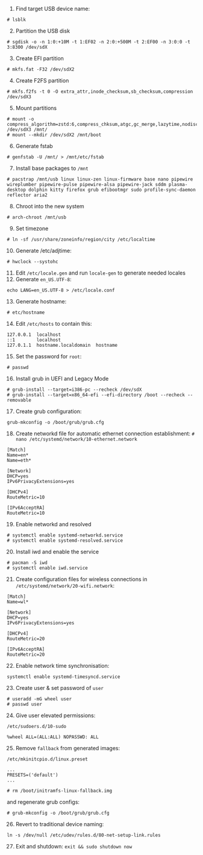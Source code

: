1. Find target USB device name:
``` 
# lsblk 
```
2. Partition the USB disk
```
# sgdisk -o -n 1:0:+10M -t 1:EF02 -n 2:0:+500M -t 2:EF00 -n 3:0:0 -t 3:8300 /dev/sdX
```
3. Create EFI partition
```
# mkfs.fat -F32 /dev/sdX2
```
4. Create F2FS partition
```
# mkfs.f2fs -t 0 -O extra_attr,inode_checksum,sb_checksum,compression /dev/sdX3
```
5. Mount partitions
```
# mount -o compress_algorithm=zstd:6,compress_chksum,atgc,gc_merge,lazytime,nodiscard /dev/sdX3 /mnt/
# mount --mkdir /dev/sdX2 /mnt/boot
```
6. Generate fstab
```
# genfstab -U /mnt/ > /mnt/etc/fstab
```
7. Install base packages to `/mnt`
```
# pacstrap /mnt/usb linux linux-zen linux-firmware base nano pipewire wireplumber pipewire-pulse pipewire-alsa pipewire-jack sddm plasma-desktop dolphin kitty firefox grub efibootmgr sudo profile-sync-daemon reflector aria2
```
8. Chroot into the new system
```
# arch-chroot /mnt/usb
```
9. Set timezone
```
# ln -sf /usr/share/zoneinfo/region/city /etc/localtime
```
10. Generate /etc/adjtime:
```
# hwclock --systohc
```
11. Edit `/etc/locale.gen` and run `locale-gen` to generate needed locales
12. Generate `en_US.UTF-8`:
```
echo LANG=en_US.UTF-8 > /etc/locale.conf
```
13. Generate hostname:
```
# etc/hostname 
```
14. Edit `/etc/hosts` to contain this:
```
127.0.0.1  localhost
::1        localhost
127.0.1.1  hostname.localdomain  hostname
```
15. Set the password for `root`:
```
# passwd
```
16. Install grub in UEFI and Legacy Mode
```
# grub-install --target=i386-pc --recheck /dev/sdX
# grub-install --target=x86_64-efi --efi-directory /boot --recheck --removable
```
17. Create grub configuration:
```
grub-mkconfig -o /boot/grub/grub.cfg 
```
18. Create networkd file for automatic ethernet connection establishment: `# nano /etc/systemd/network/10-ethernet.network`
```
[Match]
Name=en*
Name=eth*

[Network]
DHCP=yes
IPv6PrivacyExtensions=yes

[DHCPv4]
RouteMetric=10

[IPv6AcceptRA]
RouteMetric=10
```
19. Enable networkd and resolved
```
# systemctl enable systemd-networkd.service
# systemctl enable systemd-resolved.service 
```
20. Install iwd and enable the service
```
# pacman -S iwd
# systemctl enable iwd.service 
```
21. Create configuration files for wireless connections in `/etc/systemd/network/20-wifi.network`:
```
[Match]
Name=wl*

[Network]
DHCP=yes
IPv6PrivacyExtensions=yes

[DHCPv4]
RouteMetric=20

[IPv6AcceptRA]
RouteMetric=20
```
22. Enable network time synchronisation:
```
systemctl enable systemd-timesyncd.service 
```
23. Create user & set password of `user`
```
# useradd -mG wheel user
# passwd user
```
24. Give user elevated permissions:

`/etc/sudoers.d/10-sudo`
```
%wheel ALL=(ALL:ALL) NOPASSWD: ALL
```
25. Remove `fallback` from generated images:

`/etc/mkinitcpio.d/linux.preset`
```
...
PRESETS=('default')
...
```
`# rm /boot/initramfs-linux-fallback.img`

and regenerate grub configs:

`# grub-mkconfig -o /boot/grub/grub.cfg`

26. Revert to traditional device naming:

`ln -s /dev/null /etc/udev/rules.d/80-net-setup-link.rules`

27. Exit and shutdown:
`exit && sudo shutdown now`
